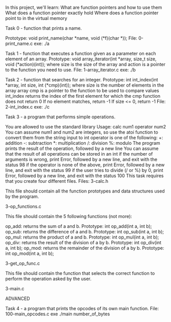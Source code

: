 In this project, we'll learn:
What are function pointers and how to use them
What does a function pointer exactly hold
Where does a function pointer point to in the virtual memory

Task 0 - function that prints a name.

Prototype: void print_name(char *name, void (*f)(char *));
File: 0-print_name.c
exe: ./a

Task 1 - function that executes a function given as a parameter on each element
of an array.
Prototype: void array_iterator(int *array, size_t size, void (*action)(int));
where size is the size of the array and action is a pointer to the function
you need to use.
File: 1-array_iterator.c
exe: ./b

Task 2 - function that searches for an integer.
Prototype: int int_index(int *array, int size, int (*cmp)(int));
where size is the number of elements in the array array
cmp is a pointer to the function to be used to compare values
int_index returns the index of the first element for which the cmp function
does not return 0
If no element matches, return -1
If size <= 0, return -1
File: 2-int_index.c
exe: ./c

Task 3 - a program that performs simple operations.

You are allowed to use the standard library
Usage: calc num1 operator num2
You can assume num1 and num2 are integers, so use the atoi function to convert 
them from the string input to int operator is one of the following:
+: addition
-: subtraction
*: multiplication
/: division
%: modulo
The program prints the result of the operation, followed by a new line
You can assume that the result of all operations can be stored in an int
if the number of arguments is wrong, print Error, followed by a new line, 
and exit with the status 98
if the operator is none of the above, print Error, followed by a new line, 
and exit with the status 99
if the user tries to divide (/ or %) by 0, print Error, followed by a new line, 
and exit with the status 100
This task requires that you create four different files.
Files:
3-calc.h

This file should contain all the function prototypes and data structures used by
the program. 

3-op_functions.c

This file should contain the 5 following functions (not more):

op_add: returns the sum of a and b. Prototype: int op_add(int a, int b);
op_sub: returns the difference of a and b. Prototype: int op_sub(int a, int b);
op_mul: returns the product of a and b. Prototype: int op_mul(int a, int b);
op_div: returns the result of the division of a by b.
 Prototype: int op_div(int a, int b);
op_mod: returns the remainder of the division of a by b. 
Prototype: int op_mod(int a, int b);

3-get_op_func.c

This file should contain the function that selects the correct function to 
perform the operation asked by the user. 

3-main.c

ADVANCED

Task 4 -  a program that prints the opcodes of its own main function.
File: 100-main_opcodes.c
exe ./main number_of_bytes